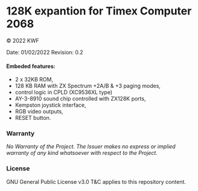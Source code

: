 # 128K expantion for Timex Computer 2068

© 2022 KWF

Date: 01/02/2022
Revision: 0.2

#### Embeded features:

* 2 x 32KB ROM,
* 128 KB RAM with ZX Spectrum +2A/B & +3 paging modes,
* control logic in CPLD (XC9536XL type)
* AY-3-8910 sound chip controlled with ZX128K ports,
* Kempston joystick interface,
* RGB video outputs,
* RESET button.

### Warranty

*No Warranty of the Project. The Issuer makes no express or implied warranty of any kind whatsoever with respect to the Project.*

### License

GNU General Public License v3.0 T&C applies to this repository content.
